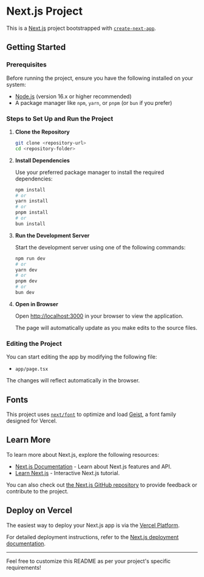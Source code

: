 # Next.js Project

This is a [Next.js](https://nextjs.org) project bootstrapped with [`create-next-app`](https://nextjs.org/docs/app/api-reference/cli/create-next-app).

## Getting Started

### Prerequisites

Before running the project, ensure you have the following installed on your system:

- [Node.js](https://nodejs.org/) (version 16.x or higher recommended)
- A package manager like `npm`, `yarn`, or `pnpm` (or `bun` if you prefer)

### Steps to Set Up and Run the Project

1. **Clone the Repository**

   ```bash
   git clone <repository-url>
   cd <repository-folder>
   ```

2. **Install Dependencies**

   Use your preferred package manager to install the required dependencies:

   ```bash
   npm install
   # or
   yarn install
   # or
   pnpm install
   # or
   bun install
   ```

3. **Run the Development Server**

   Start the development server using one of the following commands:

   ```bash
   npm run dev
   # or
   yarn dev
   # or
   pnpm dev
   # or
   bun dev
   ```

4. **Open in Browser**

   Open [http://localhost:3000](http://localhost:3000) in your browser to view the application.

   The page will automatically update as you make edits to the source files.

### Editing the Project

You can start editing the app by modifying the following file:

- `app/page.tsx`

The changes will reflect automatically in the browser.

## Fonts

This project uses [`next/font`](https://nextjs.org/docs/app/building-your-application/optimizing/fonts) to optimize and load [Geist](https://vercel.com/font), a font family designed for Vercel.

## Learn More

To learn more about Next.js, explore the following resources:

- [Next.js Documentation](https://nextjs.org/docs) - Learn about Next.js features and API.
- [Learn Next.js](https://nextjs.org/learn) - Interactive Next.js tutorial.

You can also check out [the Next.js GitHub repository](https://github.com/vercel/next.js) to provide feedback or contribute to the project.

## Deploy on Vercel

The easiest way to deploy your Next.js app is via the [Vercel Platform](https://vercel.com/new?utm_medium=default-template&filter=next.js&utm_source=create-next-app&utm_campaign=create-next-app-readme).

For detailed deployment instructions, refer to the [Next.js deployment documentation](https://nextjs.org/docs/app/building-your-application/deploying).

---

Feel free to customize this README as per your project's specific requirements!
